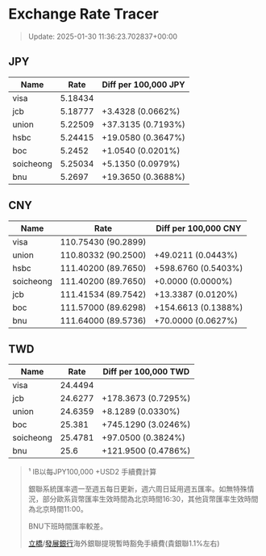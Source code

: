 # Exchange Rate Tracer

> Update: 2025-01-30 11:36:23.702837+00:00

## JPY

| Name      |    Rate | Diff per 100,000 JPY   |
|-----------|---------|------------------------|
| visa      | 5.18434 |                        |
| jcb       | 5.18777 | +3.4328 (0.0662%)      |
| union     | 5.22509 | +37.3135 (0.7193%)     |
| hsbc      | 5.24415 | +19.0580 (0.3647%)     |
| boc       | 5.2452  | +1.0540 (0.0201%)      |
| soicheong | 5.25034 | +5.1350 (0.0979%)      |
| bnu       | 5.2697  | +19.3650 (0.3688%)     |

## CNY

| Name      | Rate                | Diff per 100,000 CNY   |
|-----------|---------------------|------------------------|
| visa      | 110.75430	(90.2899) |                        |
| union     | 110.80332	(90.2500) | +49.0211 (0.0443%)     |
| hsbc      | 111.40200	(89.7650) | +598.6760 (0.5403%)    |
| soicheong | 111.40200	(89.7650) | +0.0000 (0.0000%)      |
| jcb       | 111.41534	(89.7542) | +13.3387 (0.0120%)     |
| boc       | 111.57000	(89.6298) | +154.6613 (0.1388%)    |
| bnu       | 111.64000	(89.5736) | +70.0000 (0.0627%)     |

## TWD

| Name      |    Rate | Diff per 100,000 TWD   |
|-----------|---------|------------------------|
| visa      | 24.4494 |                        |
| jcb       | 24.6277 | +178.3673 (0.7295%)    |
| union     | 24.6359 | +8.1289 (0.0330%)      |
| boc       | 25.381  | +745.1290 (3.0246%)    |
| soicheong | 25.4781 | +97.0500 (0.3824%)     |
| bnu       | 25.6    | +121.9500 (0.4786%)    |


> ¹ IB以每JPY100,000 +USD2 手續費計算
>
> 銀聯系統匯率週一至週五每日更新，週六周日延用週五匯率。如無特殊情況，部分歐系貨幣匯率生效時間為北京時間16:30，其他貨幣匯率生效時間為北京時間11:00。
>
> BNU下班時間匯率較差。
>
> [立橋](https://www.wlbank.com.mo/uploads/ueditor/file/20181211/1544536513900230.pdf)/[發展銀行](https://www.mdb.com.mo/Service_Charges_20230728.pdf)海外銀聯提現暫時豁免手續費(貴銀聯1.1%左右)

